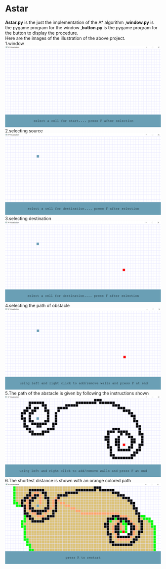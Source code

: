 # Astar
**Astar.py** is the just the implementation of the A* algorithm ,**window.py** is the pygame program for the window ,**button.py** is the pygame program for the button to display the procedure.<br/>
Here are the images of the illustration of the above project.<br/>
1.window<img src="astar images/windowview.png">
2.selecting source<img src="astar images/selectsource.png">
3.selecting destination<img src="astar images/selectdestination.png">
4.selecting the path of obstacle<img src="astar images/selectwalls.png">
5.The path of the abstacle is given by following the instructions shown<img src="astar images/path.png">
6.The shortest distance is shown with an orange colored path<img src="astar images/front.png">
